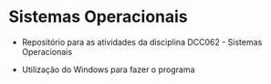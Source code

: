 # Sistemas Operacionais

* Repositório para as atividades da disciplina DCC062 - Sistemas Operacionais <br>

* Utilização do Windows para fazer o programa
